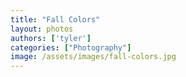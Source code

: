 ```yaml
---
title: "Fall Colors"
layout: photos
authors: ['tyler']
categories: ["Photography"]
image: /assets/images/fall-colors.jpg
---
```







